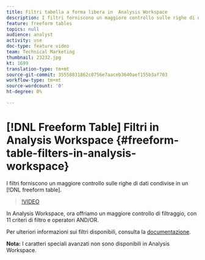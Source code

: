 ```yaml
---
title: Filtri tabella a forma libera in  Analysis Workspace
description: I filtri forniscono un maggiore controllo sulle righe di dati condivise in una tabella a forma libera.
feature: freeform tables
topics: null
audience: analyst
activity: use
doc-type: feature video
team: Technical Marketing
thumbnail: 23232.jpg
kt: 1699
translation-type: tm+mt
source-git-commit: 35558831862c0756e7aaceb3640aef155b3af703
workflow-type: tm+mt
source-wordcount: '0'
ht-degree: 0%

---
```



# [!DNL Freeform Table] Filtri in  Analysis Workspace {#freeform-table-filters-in-analysis-workspace}

I filtri forniscono un maggiore controllo sulle righe di dati condivise in un [!DNL freeform table].

>[!VIDEO](https://video.tv.adobe.com/v/23232/?quality=12)

In  Analysis Workspace, ora offriamo un maggiore controllo di filtraggio, con 11 criteri di filtro e operatori AND/OR.

Per ulteriori informazioni sui filtri disponibili, consulta la [documentazione](https://marketing.adobe.com/resources/help/en_US/analytics/analysis-workspace/pagination_filtering_sorting.html).

**Nota:** I caratteri speciali avanzati non sono disponibili in  Analysis Workspace.
